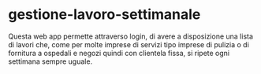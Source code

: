 # gestione-lavoro-settimanale
Questa web app permette attraverso login, di avere a disposizione una lista di lavori che, come per molte imprese di servizi tipo imprese di pulizia o di fornitura a ospedali e negozi quindi con clientela fissa, si ripete ogni settimana sempre uguale.
